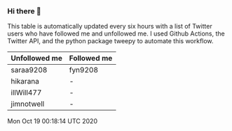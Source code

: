 ### Hi there 👋

This table is automatically updated every six hours with a list of Twitter users who have followed me and unfollowed me. I used Github Actions, the Twitter API, and the python package tweepy to automate this workflow.

| Unfollowed me |  Followed me |
| --- | --- |
|saraa9208|fyn9208|
|hikarana|-|
|illWill477|-|
|jimnotwell|-|
Mon Oct 19 00:18:14 UTC 2020
